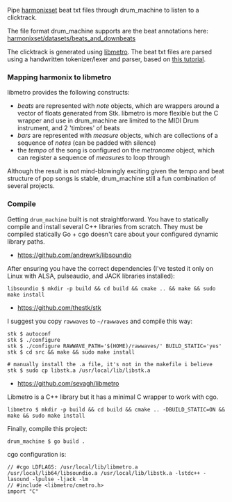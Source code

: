 Pipe [harmonixset](https://github.com/urinieto/harmonixset) beat txt files through drum_machine to listen to a clicktrack.

The file format drum_machine supports are the beat annotations here: [harmonixset/datasets/beats_and_downbeats](https://github.com/urinieto/harmonixset/tree/master/dataset/beats_and_downbeats)

The clicktrack is generated using [libmetro](https://github.com/sevagh/libmetro). The beat txt files are parsed using a handwritten tokenizer/lexer and parser, based on [this tutorial](https://blog.gopheracademy.com/advent-2014/parsers-lexers/).

### Mapping harmonix to libmetro

libmetro provides the following constructs:

* _beats_ are represented with _note_ objects, which are wrappers around a vector of floats generated from Stk. libmetro is more flexible but the C wrapper and use in drum_machine are limited to the MIDI Drum instrument, and 2 'timbres' of beats
* _bars_ are represented with _measure_ objects, which are collections of a sequence of _notes_ (can be padded with silence)
* the _tempo_ of the song is configured on the _metronome_ object, which can register a sequence of _measures_ to loop through

Although the result is not mind-blowingly exciting given the tempo and beat structure of pop songs is stable, drum_machine still a fun combination of several projects.

### Compile

Getting `drum_machine` built is not straightforward. You have to statically compile and install several C++ libraries from scratch. They must be compiled statically Go + cgo doesn't care about your configured dynamic library paths.

* https://github.com/andrewrk/libsoundio

After ensuring you have the correct dependencies (I've tested it only on Linux with ALSA, pulseaudio, and JACK libraries installed):

```
libsoundio $ mkdir -p build && cd build && cmake .. && make && sudo make install
```

* https://github.com/thestk/stk

I suggest you copy `rawwaves` to `~/rawwaves` and compile this way:

```
stk $ autoconf
stk $ ./configure
stk $ ./configure RAWWAVE_PATH='$(HOME)/rawwaves/' BUILD_STATIC='yes'
stk $ cd src && make && sudo make install

# manually install the .a file, it's not in the makefile i believe
stk $ sudo cp libstk.a /usr/local/lib/libstk.a
```

* https://github.com/sevagh/libmetro

Libmetro is a C++ library but it has a minimal C wrapper to work with cgo.

```
libmetro $ mkdir -p build && cd build && cmake .. -DBUILD_STATIC=ON && make && sudo make install
```

Finally, compile this project:

```
drum_machine $ go build .
```

cgo configuration is:

```
// #cgo LDFLAGS: /usr/local/lib/libmetro.a /usr/local/lib64/libsoundio.a /usr/local/lib/libstk.a -lstdc++ -lasound -lpulse -ljack -lm
// #include <libmetro/cmetro.h>
import "C"
```
